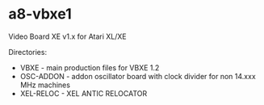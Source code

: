 # a8-vbxe1
 Video Board XE v1.x for Atari XL/XE


Directories:
- VBXE      - main production files for VBXE 1.2
- OSC-ADDON - addon oscillator board with clock divider for non 14.xxx MHz machines
- XEL-RELOC - XEL ANTIC RELOCATOR
